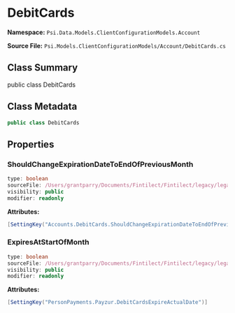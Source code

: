 # DebitCards

**Namespace:** `Psi.Data.Models.ClientConfigurationModels.Account`

**Source File:** `Psi.Models.ClientConfigurationModels/Account/DebitCards.cs`

## Class Summary

public class DebitCards

## Class Metadata

```typescript
public class DebitCards
```

## Properties

### ShouldChangeExpirationDateToEndOfPreviousMonth

```typescript
type: boolean
sourceFile: /Users/grantparry/Documents/Fintilect/Fintilect/legacy/legacy-apis/Psi.Models.ClientConfigurationModels/Account/DebitCards.cs
visibility: public
modifier: readonly
```

**Attributes:**
```csharp
[SettingKey("Accounts.DebitCards.ShouldChangeExpirationDateToEndOfPreviousMonth")]
```

### ExpiresAtStartOfMonth

```typescript
type: boolean
sourceFile: /Users/grantparry/Documents/Fintilect/Fintilect/legacy/legacy-apis/Psi.Models.ClientConfigurationModels/Account/DebitCards.cs
visibility: public
modifier: readonly
```

**Attributes:**
```csharp
[SettingKey("PersonPayments.Payzur.DebitCardsExpireActualDate")]
```

